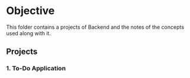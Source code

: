# Objective

This folder contains a projects of Backend and the notes of the concepts used along with it.

## Projects

### 1. To-Do Application
